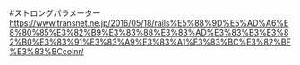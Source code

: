 #ストロングパラメーター
https://www.transnet.ne.jp/2016/05/18/rails%E5%88%9D%E5%AD%A6%E8%80%85%E3%82%B9%E3%83%88%E3%83%AD%E3%83%B3%E3%82%B0%E3%83%91%E3%83%A9%E3%83%A1%E3%83%BC%E3%82%BF%E3%83%BCcolnr/
